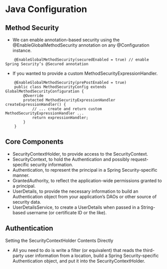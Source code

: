 # Java Configuration

## Method Security

- We can enable annotation-based security using the @EnableGlobalMethodSecurity annotation on any @Configuration instance.

```
    @EnableGlobalMethodSecurity(securedEnabled = true) // enable Spring Security’s @Secured annotation
```

- If you wanted to provide a custom MethodSecurityExpressionHandler.

```
    @EnableGlobalMethodSecurity(prePostEnabled = true)
    public class MethodSecurityConfig extends GlobalMethodSecurityConfiguration {
        @Override
        protected MethodSecurityExpressionHandler createExpressionHandler() {
            // ... create and return custom MethodSecurityExpressionHandler ...
            return expressionHandler;
        }
    }
```

## Core Components

- SecurityContextHolder, to provide access to the SecurityContext.
- SecurityContext, to hold the Authentication and possibly request-specific security information.
- Authentication, to represent the principal in a Spring Security-specific manner.
- GrantedAuthority, to reflect the application-wide permissions granted to a principal.
- UserDetails, to provide the necessary information to build an Authentication object from your application’s DAOs or other source of security data.
- UserDetailsService, to create a UserDetails when passed in a String-based username (or certificate ID or the like).

## Authentication

Setting the SecurityContextHolder Contents Directly
- All you need to do is write a filter (or equivalent) that reads the third-party user information from a location, build a Spring Security-specific Authentication object, and put it into the SecurityContextHolder.